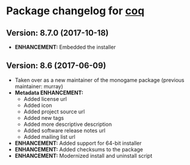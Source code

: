 # Package changelog for [coq](https://chocolatey.org/packages/coq)

## Version: 8.7.0 (2017-10-18)
- **ENHANCEMENT:** Embedded the installer

## Version: 8.6 (2017-06-09)
- Taken over as a new maintainer of the monogame package (previous maintainer: murray)
- **Metadata ENHANCEMENT:**
  - Added license url
  - Added icon
  - Added project source url
  - Added new tags
  - Added more descriptive description
  - Added software release notes url
  - Added mailing list url
- **ENHANCEMENT:** Added support for 64-bit installer
- **ENHANCEMENT:** Added checksums to the package
- **ENHANCEMENT:** Modernized install and uninstall script
